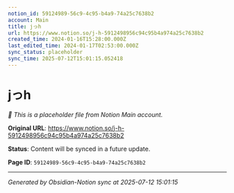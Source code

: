 ```yaml
---
notion_id: 59124989-56c9-4c95-b4a9-74a25c7638b2
account: Main
title: jっh
url: https://www.notion.so/j-h-5912498956c94c95b4a974a25c7638b2
created_time: 2024-01-16T15:28:00.000Z
last_edited_time: 2024-01-17T02:53:00.000Z
sync_status: placeholder
sync_time: 2025-07-12T15:01:15.052418
---
```


# jっh

*🔄 This is a placeholder file from Notion Main account.*

**Original URL**: https://www.notion.so/j-h-5912498956c94c95b4a974a25c7638b2

**Status**: Content will be synced in a future update.

**Page ID**: `59124989-56c9-4c95-b4a9-74a25c7638b2`

---

*Generated by Obsidian-Notion sync at 2025-07-12 15:01:15*
